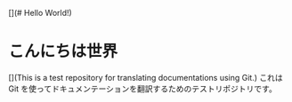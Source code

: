 [](# Hello World!)
# こんにちは世界

[](This is a test repository for translating documentations using Git.)
これは Git を使ってドキュメンテーションを翻訳するためのテストリポジトリです。
